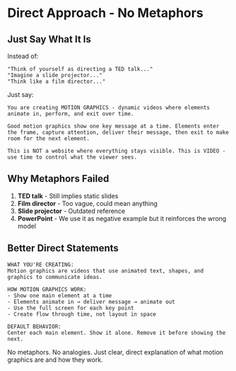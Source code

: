 # Direct Approach - No Metaphors

## Just Say What It Is

Instead of:
```
"Think of yourself as directing a TED talk..."
"Imagine a slide projector..."
"Think like a film director..."
```

Just say:
```
You are creating MOTION GRAPHICS - dynamic videos where elements animate in, perform, and exit over time.

Good motion graphics show one key message at a time. Elements enter the frame, capture attention, deliver their message, then exit to make room for the next element.

This is NOT a website where everything stays visible. This is VIDEO - use time to control what the viewer sees.
```

## Why Metaphors Failed

1. **TED talk** - Still implies static slides
2. **Film director** - Too vague, could mean anything
3. **Slide projector** - Outdated reference
4. **PowerPoint** - We use it as negative example but it reinforces the wrong model

## Better Direct Statements

```
WHAT YOU'RE CREATING:
Motion graphics are videos that use animated text, shapes, and graphics to communicate ideas.

HOW MOTION GRAPHICS WORK:
- Show one main element at a time
- Elements animate in → deliver message → animate out
- Use the full screen for each key point
- Create flow through time, not layout in space

DEFAULT BEHAVIOR:
Center each main element. Show it alone. Remove it before showing the next.
```

No metaphors. No analogies. Just clear, direct explanation of what motion graphics are and how they work.